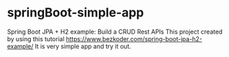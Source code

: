 # springBoot-simple-app
Spring Boot JPA + H2 example: Build a CRUD Rest APIs
This project created by using this tutorial https://www.bezkoder.com/spring-boot-jpa-h2-example/
It is very simple app and try it out.
